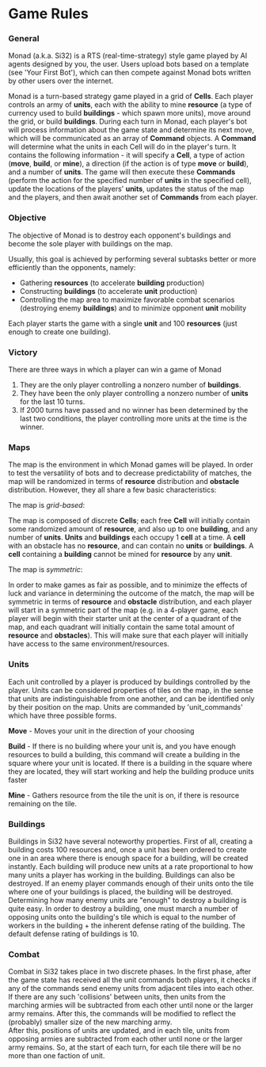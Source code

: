 # Game Rules

### General
Monad (a.k.a. Si32) is a RTS (real-time-strategy) style game played by AI agents designed by you, the user. Users upload bots based on a template (see 'Your First Bot'), which can then compete against Monad bots written by other users over the internet. 

Monad is a turn-based strategy game played in a grid of **Cells**. Each player controls an army of **units**, each with the ability to mine **resource** (a type of currency used to build **buildings** - which spawn more units), move around the grid, or build **buildings**. During
each turn in Monad, each player's bot will process information about the game state and determine its next move, which will be communicated as an array of **Command** objects. A **Command** will determine what the units in each Cell will do in the player's turn. It contains the following information - it will specify a **Cell**, a type of action (**move**, **build**, or **mine**), a direction (if the action is of type **move** or **build**), and a number of **units**. The game will then execute these **Commands** (perform the action for the specified number of **units** in the specified cell), update the locations of the players'
**units**, updates the status of the map and the players, and then await another set of **Commands** from each player.

### Objective
The objective of Monad is to destroy each opponent's buildings and become the sole player with buildings on the map.

Usually, this goal is achieved by performing several subtasks better or more efficiently than the opponents, namely:
- Gathering **resources** (to accelerate **building** production)
- Constructing **buildings** (to accelerate **unit** production)
- Controlling the map area to maximize favorable combat scenarios (destroying enemy **buildings**) and to minimize opponent **unit** mobility

Each player starts the game with a single **unit** and 100 **resources** (just enough to create one building).

### Victory
There are three ways in which a player can win a game of Monad
1. They are the only player controlling a nonzero number of **buildings**.
2. They have been the only player controlling a nonzero number of **units** for the last 10 turns.
3. If 2000 turns have passed and no winner has been determined by the last two conditions, the player controlling more units at the time is the winner.

### Maps
The map is the environment in which Monad games will be played. In order to test the versatility of bots and to decrease predictability of matches, the map will be randomized in terms of **resource** distribution and **obstacle** distribution. However, they all share a few basic characteristics:

The map is *grid-based*:

The map is composed of discrete **Cells**; each free **Cell** will initially contain some randomized amount of **resource**, and also up to one **building**, and any number of **units**. **Units** and **buildings** each occupy 1 **cell** at a time. A **cell** with an obstacle has no **resource**, and can contain no **units** or **buildings**. A **cell** containing a **building** cannot be mined for **resource** by any **unit**.

The map is *symmetric*:

In order to make games as fair as possible, and to minimize the effects of luck and variance in determining the outcome of the match, the map will be symmetric in terms of **resource** and **obstacle** distribution, and each player will start in a symmetric part of the map (e.g. in a 4-player game, each player will begin with their starter unit at the center of a quadrant of the map, and each quadrant will initially contain the same total amount of **resource** and **obstacles**). This will make sure that each player will initially have access to the same environment/resources.


### Units
Each unit controlled by a player is produced by buildings controlled by the player. Units can be considered
properties of tiles on the map, in the sense that units are indistinguishable from one another, and can be
identified only by their position on the map. Units are commanded by 'unit_commands' which have three possible
forms.

**Move** - Moves your unit in the direction of your choosing

**Build** - If there is no building where your unit is, and you have enough resources to build a building, this
command will create a building in the square where your unit is located. If there is a building in the square
where they are located, they will start working and help the building produce units faster

**Mine** - Gathers resource from the tile the unit is on, if there is resource remaining on the tile.

### Buildings
Buildings in Si32 have several noteworthy properties. First of all, creating a building costs 100 resources and,
once a unit has been ordered to create one in an area where there is enough space for a building, will be created
instantly.
Each building will produce new units at a rate proportional to how many units a player has working in the
building.
Buildings can also be destroyed. If an enemy player commands enough of their units onto the tile where one of
your buildings is placed, the building will be destroyed.
Determining how many enemy units are "enough" to destroy a building is quite easy. In order to destroy a
building, one must march a number of opposing units onto the building's tile which is equal to the number of
workers in the building + the inherent defense rating of the building. The default defense rating of buildings is
10.

### Combat
Combat in Si32 takes place in two discrete phases. In the first phase, after the game state has received all the
unit commands both players, it checks if any of the commands send enemy units from adjacent tiles into each
other.  
If there are any such 'collisions' between units, then units from the marching armies will be subtracted from
each other until none or the larger army remains. After this, the commands will be modified to reflect the (probably) smaller size of the new marching army.  
After this, positions of units are updated, and in each tile, units from opposing armies are subtracted from each
other until none or the larger army remains. So, at the start of each turn, for each tile there will be no more than one faction of unit.
